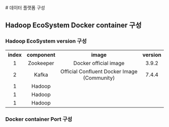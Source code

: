 <link rel="stylesheet" href="./styles.css" />
# 데이터 플랫폼 구성

## Hadoop EcoSystem Docker container 구성

### Hadoop EcoSystem version 구성 

<table>
    <tr>
        <th>index</th>
        <th>component</th>
        <th>image</th>
        <th>version</th>
    </tr>
    <tr style="text-align: center">
        <td class="complete">1</td>
        <td class="complete">Zookeeper</td>
        <td class="complete">Docker official image</td>
        <td class="complete">3.9.2</td>
    </tr>
    <tr style="text-align: center">
        <td class="complete">2</td>
        <td class="complete">Kafka</td>
        <td class="complete">Official Confluent Docker Image <br/>(Community)</td>
        <td class="complete">7.4.4</td>
    </tr>
    <tr style="text-align: center">
        <td>1</td>
        <td>Hadoop</td>
        <td></td>
    </tr>
    <tr style="text-align: center">
        <td>1</td>
        <td>Hadoop</td>
        <td></td>
    </tr>
    <tr style="text-align: center">
        <td>1</td>
        <td>Hadoop</td>
        <td></td>
    </tr>
</table>


### Docker container Port 구성